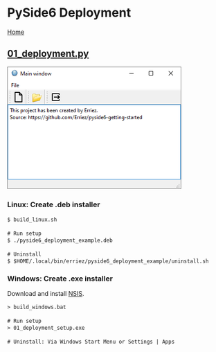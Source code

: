 # PySide6 Deployment

[Home](https://github.com/Erriez/pyside6-getting-started#PySide6-Examples)

## [01_deployment.py](01_deployment.py)

![01_system_info](01_deployment.png)


### Linux: Create .deb installer

```
$ build_linux.sh

# Run setup
$ ./pyside6_deployment_example.deb

# Uninstall
$ $HOME/.local/bin/erriez/pyside6_deployment_example/uninstall.sh
```

### Windows: Create .exe installer

Download and install [NSIS](https://nsis.sourceforge.io/Download).

```
> build_windows.bat

# Run setup
> 01_deployment_setup.exe

# Uninstall: Via Windows Start Menu or Settings | Apps 
```
